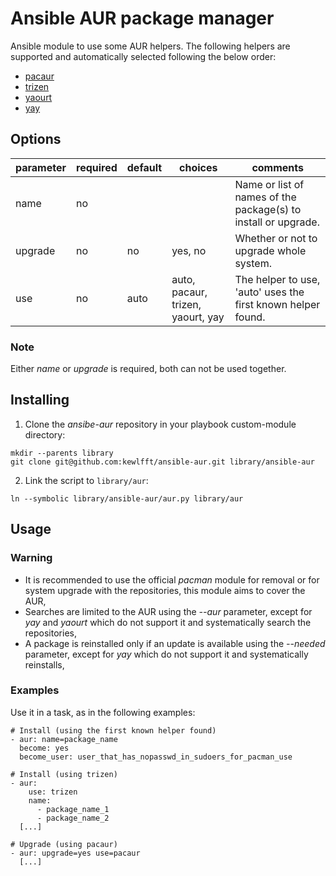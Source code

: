# Ansible AUR package manager
Ansible module to use some AUR helpers. The following helpers are supported and automatically selected following the below order:
- [pacaur](https://github.com/rmarquis/pacaur)
- [trizen](https://github.com/trizen/trizen)
- [yaourt](https://github.com/archlinuxfr/yaourt)
- [yay](https://github.com/Jguer/yay)

## Options
|parameter|required |default |choices                           |comments|
|---      |---      |---     |---                               |---|
|name     |no       |        |                                  |Name or list of names of the package(s) to install or upgrade.|
|upgrade  |no       |no      |yes, no                           |Whether or not to upgrade whole system.|
|use      |no       |auto    |auto, pacaur, trizen, yaourt, yay |The helper to use, 'auto' uses the first known helper found.|

### Note
Either *name* or *upgrade* is required, both can not be used together.

## Installing
1. Clone the *ansibe-aur* repository in your playbook custom-module directory:
```
mkdir --parents library
git clone git@github.com:kewlfft/ansible-aur.git library/ansible-aur
```

2. Link the script to `library/aur`:
```
ln --symbolic library/ansible-aur/aur.py library/aur
```

## Usage
### Warning
* It is recommended to use the official *pacman* module for removal or for system upgrade with the repositories, this module aims to cover the AUR,
* Searches are limited to the AUR using the *--aur* parameter, except for *yay* and *yaourt* which do not support it and systematically search the repositories,
* A package is reinstalled only if an update is available using the *--needed* parameter, except for *yay* which do not support it and systematically reinstalls,

### Examples
Use it in a task, as in the following examples:
```
# Install (using the first known helper found)
- aur: name=package_name
  become: yes
  become_user: user_that_has_nopasswd_in_sudoers_for_pacman_use

# Install (using trizen)
- aur:
    use: trizen
    name:
      - package_name_1
      - package_name_2 
  [...]

# Upgrade (using pacaur)
- aur: upgrade=yes use=pacaur
  [...]
```
